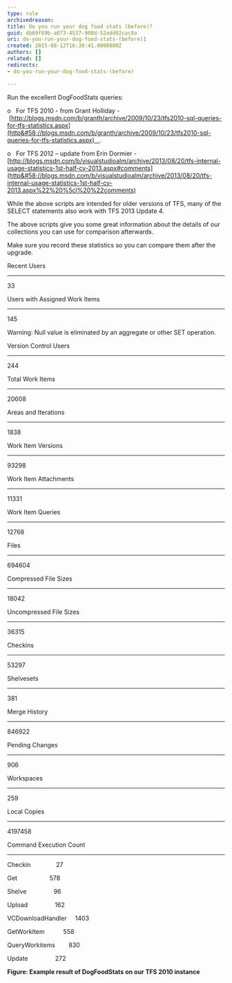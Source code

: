 ```yaml
---
type: rule
archivedreason: 
title: Do you run your dog food stats (before)?
guid: db69f69b-a073-4537-908d-52add92cac8a
uri: do-you-run-your-dog-food-stats-(before)1
created: 2015-08-12T16:38:41.0000000Z
authors: []
related: []
redirects:
- do-you-run-your-dog-food-stats-(before)

---
```


Run the excellent DogFoodStats queries:

o   For TFS 2010 - from Grant Holliday - [http://blogs.msdn.com/b/granth/archive/2009/10/23/tfs2010-sql-queries-for-tfs-statistics.aspx](http&#58;//blogs.msdn.com/b/granth/archive/2009/10/23/tfs2010-sql-queries-for-tfs-statistics.aspx)   .

o   For TFS 2012 – update from Erin Dormier -[http://blogs.msdn.com/b/visualstudioalm/archive/2013/08/20/tfs-internal-usage-statistics-1st-half-cy-2013.aspx#comments](http&#58;//blogs.msdn.com/b/visualstudioalm/archive/2013/08/20/tfs-internal-usage-statistics-1st-half-cy-2013.aspx%22%20%5cl%20%22comments)




<!--endintro-->

While the above scripts are intended for older versions of TFS, many of the SELECT statements also work with TFS 2013 Update 4.



The above scripts give you some great information about the details of our collections you can use for comparison afterwards.

Make sure you record these statistics so you can compare them after the upgrade.

Recent Users

------------

33



Users with Assigned Work Items

------------------------------

145

Warning: Null value is eliminated by an aggregate or other SET operation.



Version Control Users

---------------------

244



Total Work Items

----------------

20608



Areas and Iterations

--------------------

1838



Work Item Versions

------------------

93298



Work Item Attachments

---------------------

11331



Work Item Queries

-----------------

12768



Files

-----------

694604



Compressed File Sizes

---------------------

18042



Uncompressed File Sizes

-----------------------

36315



Checkins

-----------

53297



Shelvesets

-----------

381



Merge History

--------------------

846922



Pending Changes

---------------

906



Workspaces

-----------

259



Local Copies

--------------------

4197458



Command Execution Count

------------------------

Checkin               27

Get                   578

Shelve                96

Upload                162

VCDownloadHandler     1403

GetWorkItem           558

QueryWorkitems        830

Update                272

**Figure: Example result of DogFoodStats on our TFS 2010 instance**
